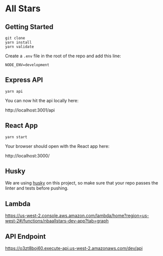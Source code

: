 # All Stars

## Getting Started 

```
git clone
yarn install
yarn validate 
```

Create a `.env` file in the root of the repo and add this line:

```
NODE_ENV=development
```

## Express API

```
yarn api
```

You can now hit the api locally here:

http://localhost:3001/api

## React App

```
yarn start
```

Your browser should open with the React app here:

http://localhost:3000/


## Husky

We are using [husky](https://github.com/typicode/husky) on this project, so make sure that your repo passes the linter and tests before pushing.

## Lambda

https://us-west-2.console.aws.amazon.com/lambda/home?region=us-west-2#/functions/nbaallstars-dev-app?tab=graph

## API Endpoint

https://o3zt8boj60.execute-api.us-west-2.amazonaws.com/dev/api
